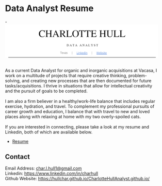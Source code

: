 # Data Analyst Resume

-![alt text](https://github.com/hullchar/DataAnalystResume/blob/d9470ddab81130decf716cb508ded1bfc2fab915/Resume%20Header.png)


<br> As a current Data Analyst for organic and inorganic acquisitions at Vacasa, I work on a multitude of projects that require creative thinking, problem-solving, and creating new processes that are then documented for future tasks/acquisitions. I thrive in situations that allow for intellectual creativity and the pursuit of goals to be completed.<br> 
<br>I am also a firm believer in a healthy/work-life balance that includes regular exercise, hydration, and travel. To complement my professional pursuits of career growth and education, I balance that with travel to new and loved places along with relaxing at home with my two overly-spoiled cats. <br>
<br> If you are interested in connecting, please take a look at my resume and Linkedin, both of which are available below. 
- [Resume](https://github.com/hullchar/DataAnalystResume/blob/main/Charlotte%20Hull%20_%20Resume%20_%20Data%20Analyst%20April%202024.github.docx.pdf)

## Contact
Email Address: char.l.hull1@gmail.com
<br>Linkedin: https://www.linkedin.com/in/charhull
<br> Github Website: https://hullchar.github.io/CharlotteHullAnalyst.github.io/
